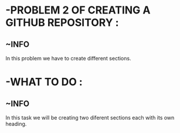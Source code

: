 # -PROBLEM 2 OF CREATING A GITHUB REPOSITORY :
## ~INFO
In this problem we have to create  different sections.



# -WHAT TO DO :
## ~INFO
In this task we will be creating two diferent sections each with its own heading.
